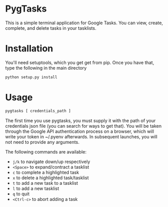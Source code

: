 # PygTasks

This is a simple terminal application for Google Tasks.  You can view, create, complete, and delete tasks in your tasklists.

# Installation

You'll need setuptools, which you get get from pip.  Once you have that, type the following in the main directory

```sh
python setup.py install
```

# Usage

```sh
pygtasks [ credentials_path ]
```

The first time you use pygtasks, you must supply it with the path of your credentials json file (you can search for ways to get that).  You will be taken through the Google API authentication process on a browser, which will write your token in ~/.pyenv afterwards.  In subsequent launches, you will not need to provide any arguments.

The following commands are available:

* `j/k` to navigate down/up respectively
* `<Space>` to expand/contract a tasklist
* `c` to complete a highlighted task
* `x` to delete a highlighted task/tasklist
* `t` to add a new task to a tasklist
* `l` to add a new tasklist
* `q` to quit
* `<Ctrl-c>` to abort adding a task

